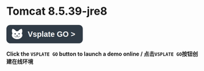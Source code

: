 # Tomcat 8.5.39-jre8

<a href="https://www.vsplate.com/?docker-compose=https://github.com/vsplate/dcenvs/tomcat/8.5.39-jre8"><img alt="VSPLATE GO" src="https://raw.githubusercontent.com/vsplate/images/master/vsgo_btn.png" width="200px"></a>

**Click the `VSPLATE GO` button to launch a demo online / 点击`VSPLATE GO`按钮创建在线环境**